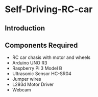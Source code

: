 # Self-Driving-RC-car
## Introduction


## Components Required
* RC car chasis with motor and wheels
* Arduino UNO R3
* Raspberry Pi 3 Model B
* Ultrasonic Sensor HC-SR04
* Jumper wires
* L293d Motor Driver
* Webcam
